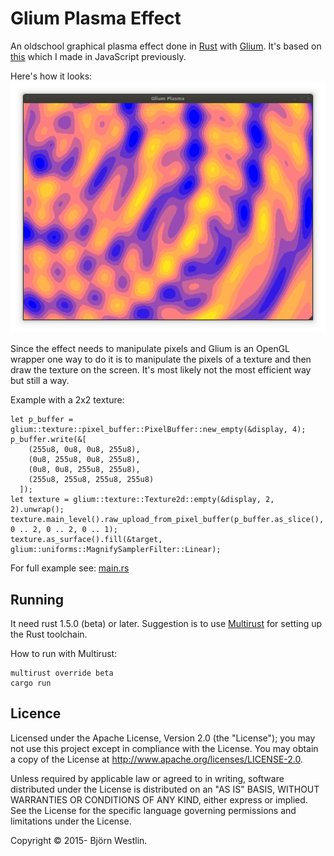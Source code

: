 # Glium Plasma Effect #

An oldschool graphical plasma effect done in [Rust](https://www.rust-lang.org/)
with [Glium](https://github.com/tomaka/glium).
It's based on [this](https://rawgit.com/bwestlin/canvas-experiments/master/plasma.html)
which I made in JavaScript previously.

Here's how it looks:
![Screenshot](screenshot.png)

Since the effect needs to manipulate pixels and Glium is an OpenGL wrapper
one way to do it is to manipulate the pixels of a texture and then draw the
texture on the screen. It's most likely not the most efficient way but still a way.

Example with a 2x2 texture:
```
let p_buffer = glium::texture::pixel_buffer::PixelBuffer::new_empty(&display, 4);
p_buffer.write(&[
    (255u8, 0u8, 0u8, 255u8),
    (0u8, 255u8, 0u8, 255u8),
    (0u8, 0u8, 255u8, 255u8),
    (255u8, 255u8, 255u8, 255u8)
  ]);
let texture = glium::texture::Texture2d::empty(&display, 2, 2).unwrap();
texture.main_level().raw_upload_from_pixel_buffer(p_buffer.as_slice(), 0 .. 2, 0 .. 2, 0 .. 1);
texture.as_surface().fill(&target, glium::uniforms::MagnifySamplerFilter::Linear);
```
For full example see: [main.rs](src/main.rs)

## Running ##

It need rust 1.5.0 (beta) or later. Suggestion is to use
[Multirust](https://github.com/brson/multirust) for setting up the Rust toolchain.


How to run with Multirust:
```
multirust override beta
cargo run
```

## Licence ##

Licensed under the Apache License, Version 2.0 (the "License"); you may not use this project except in compliance with the License. You may obtain a copy of the License at http://www.apache.org/licenses/LICENSE-2.0.

Unless required by applicable law or agreed to in writing, software distributed under the License is distributed on an "AS IS" BASIS, WITHOUT WARRANTIES OR CONDITIONS OF ANY KIND, either express or implied. See the License for the specific language governing permissions and limitations under the License.

Copyright &copy; 2015- Björn Westlin.
